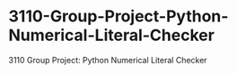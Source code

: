 # 3110-Group-Project-Python-Numerical-Literal-Checker
3110 Group Project: Python Numerical Literal Checker
